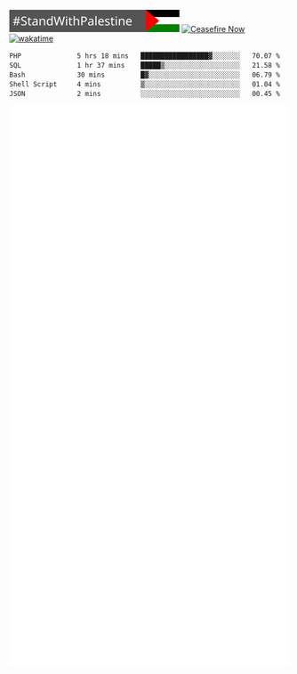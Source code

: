 [![github](https://raw.githubusercontent.com/saedyousef/StandWithPalestine/main/badges/flat/StandWithPalestine.svg)](https://github.com/saedyousef/StandWithPalestine)
[![Ceasefire Now](https://badge.techforpalestine.org/default)](https://techforpalestine.org/learn-more)
[![wakatime](https://wakatime.com/badge/user/03bf07e2-4c78-4826-8603-8922f0241061.svg)](https://wakatime.com/@03bf07e2-4c78-4826-8603-8922f0241061)
<!-- [![committers.top badge](https://user-badge.committers.top/jordan_private/saedyousef.svg)](https://user-badge.committers.top/jordan_private/saedyousef) -->

<!-- ![Profile Views](https://visitor-badge.glitch.me/badge?page_id=saedyousef.saedyousef&left_color=grey&right_color=blue&left_text=👀+Profile+Views) -->



<!-- <img src="https://github-readme-stats.vercel.app/api?username=saedyousef&show_icons=true&count_private=true" width="100%" /> --> 

<!--START_SECTION:waka-->

```txt
PHP              5 hrs 18 mins   █████████████████▓░░░░░░░   70.07 %
SQL              1 hr 37 mins    █████▒░░░░░░░░░░░░░░░░░░░   21.58 %
Bash             30 mins         █▓░░░░░░░░░░░░░░░░░░░░░░░   06.79 %
Shell Script     4 mins          ▒░░░░░░░░░░░░░░░░░░░░░░░░   01.04 %
JSON             2 mins          ░░░░░░░░░░░░░░░░░░░░░░░░░   00.45 %
```

<!--END_SECTION:waka-->
    
<!-- ![github contribution grid snake animation](https://raw.githubusercontent.com/saedyousef/saedyousef/output/github-contribution-grid-snake.svg) -->


![Metrics](./github-metrics.svg)
